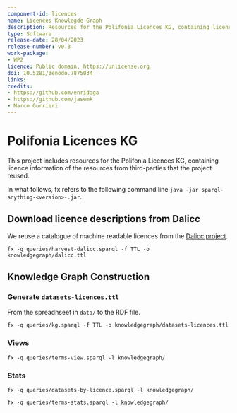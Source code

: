 ```yaml
---
component-id: licences
name: Licences Knowlegde Graph
description: Resources for the Polifonia Licences KG, containing licence information of the resources from third-parties that the project reused.
type: Software
release-date: 28/04/2023
release-number: v0.3
work-package: 
- WP2
licence: Public domain, https://unlicense.org
doi: 10.5281/zenodo.7875034
links:
credits:
- https://github.com/enridaga
- https://github.com/jasemk
- Marco Gurrieri
---
```

# Polifonia Licences KG

This project includes resources for the Polifonia Licences KG, containing licence information of the resources from third-parties that the project reused.

In what follows, fx refers to the following command line `java -jar sparql-anything-<version>-.jar`.
	
## Download licence descriptions from Dalicc
We reuse a catalogue of machine readable licences from the [Dalicc project](https://www.dalicc.net/).

```
fx -q queries/harvest-dalicc.sparql -f TTL -o knowledgegraph/dalicc.ttl
```

## Knowledge Graph Construction

### Generate `datasets-licences.ttl`
From the spreadhseet in `data/` to the RDF file.

```
fx -q queries/kg.sparql -f TTL -o knowledgegraph/datasets-licences.ttl
```

### Views

```
fx -q queries/terms-view.sparql -l knowledgegraph/
```

### Stats

```
fx -q queries/datasets-by-licence.sparql -l knowledgegraph/

fx -q queries/terms-stats.sparql -l knowledgegraph/
```





